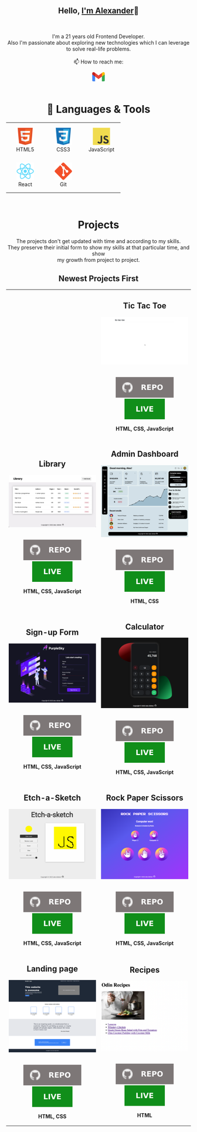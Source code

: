 <h2 align="center">Hello, <a href="https://github.com/alex-dishen" 
  title="Profile" target="_blank">I'm Alexander</a>👋</h2>
<br>
<p align="center">
  I'm a 21 years old Frontend Developer.<br>
  Also I'm passionate about exploring new technologies which I can leverage
  to solve real-life problems.
 <br>
 <br>
  📫 How to reach me:
</p>

<div align="center">
  <a href="mailto: didyshen.oleksandr@gmail.com"> <img src="icons/gmail.svg" 
    alt="Gmail" height="25"></a>
</div>
<br>

<h1 align="center">🔧 Languages & Tools</h1>

<table align="center">
  <tr>
    <td align="center" height="90" width="90">
      <img src="icons/html5.svg" alt="HTML" width="48" height="48"/>
      <br />HTML5
    </td>
    <td align="center" height="90" width="90">
      <img src="icons/css3.svg" alt="CSS3" width="48" height="48"/>
      <br />CSS3
    </td>
    <td align="center" height="90" width="90">
      <img src="icons/javascript.svg" alt="JavaScript" width="48" height="48"/>
      <br />JavaScript
    </td>
  </tr>
  <tr>
    <td align="center" height="90" width="90">
      <img src="icons/react.svg" alt="React" width="48" height="48"/>
      <br />React
    </td>
    <td align="center" height="90" width="90">
      <img src="icons/git.svg" alt="Git" width="48" height="48"/>
      <br />Git
    </td>
  </tr>
</table>
<br>

<h1 align="center">Projects</h1>

<p align="center">The projects don't get updated with
  time and according to my skills. <br>They preserve their initial form to 
  show my skills at that particular time, and show<br> my growth from 
  project to project.</p>

<h2 align="center">Newest Projects First</h2>

<table>
  <tr>
    <td width='50%'></td>
    <td width="50%">
      <h2 align='center'>Tic Tac Toe</h2>
      <div align='center'>  
        <a href='https://alex-dishen.github.io/tic-tac-toe/' target="_blank">
          <img src='img/tic_toc_toc.png' alt='Tic Tac Toe project' height='100%' />
        </a>
        <br>
        <br>
        <p>
          <a href='https://github.com/alex-dishen/tic-tac-toe' target='_blank'>
            <img src="icons/repo.svg"/>
          </a>
          <a href='https://alex-dishen.github.io/tic-tac-toe/' target="_blank">
            <img src='icons/live.svg'/>
          </a>
        </p>
        <p><strong>HTML, CSS, JavaScript</strong></p>
      </div>
    </td>
  </tr>
  <tr>
    <td width='50%'>
      <h2 align='center'>Library</h2>
      <div align='center'>  
        <a href='https://alex-dishen.github.io/library/' target='_blank'>
          <img src='img/library.png' alt='library' height='100%' />
        </a>
        <br>
        <br>
        <p>
          <a href='https://github.com/alex-dishen/library' target='_blank'>
            <img src="icons/repo.svg"/>
          </a>
          <a href='https://alex-dishen.github.io/library/' target='_blank'>
            <img src='icons/live.svg'/>
          </a>
        </p>
        <p><strong>HTML, CSS, JavaScript</strong></p>
      </div>
    </td>
    <td width="50%">
      <h2 align="center">Admin Dashboard</h2>
      <div align="center">  
        <a href='https://alex-dishen.github.io/admin-dashboard/' target="_blank">
          <img src="img/admin_dashboard.png" alt="dashboard" height="100%" />
        </a>
        <br>
        <br>
        <p>
          <a href='https://github.com/alex-dishen/admin-dashboard' target='_blank'>
            <img src="icons/repo.svg"/>
          </a>
          <a href="https://alex-dishen.github.io/admin-dashboard/" target="_blank">
            <img src="icons/live.svg"/>
          </a>
        </p>
        <p><strong>HTML, CSS</strong></p>
      </div>
    </td>
  </tr>
  <tr>
    <td width="50%">
      <h2 align="center">Sign-up Form</h2>
      <div align="center">  
        <a href='https://alex-dishen.github.io/sign-up-form/' target="_blank">
          <img src="img/sign-up-form.png" alt="sign-up form" height="100%" />
        </a>
        <br>
        <br>
        <p>
          <a href='https://github.com/alex-dishen/sign-up-form' target='_blank'>
            <img src="icons/repo.svg"/>
          </a>
          <a href="https://alex-dishen.github.io/sign-up-form/" target="_blank">
            <img src="icons/live.svg"/>
          </a>
        </p>
        <p><strong>HTML, CSS, JavaScript</strong></p>
      </div>
    </td>    
    <td width="50%">
      <h2 align="center">Calculator</h2>
      <div align="center">  
        <a href='https://alex-dishen.github.io/calculator/' target="_blank">
          <img src="img/Calculator.png" alt="Calculator" height="100%" />
        </a>
        <br>
        <br>
        <p>
          <a href="https://github.com/alex-dishen/calculator" target="_blank">
            <img src="icons/repo.svg"/>
          </a>
          <a href="https://alex-dishen.github.io/calculator/" target="_blank">
            <img src="icons/live.svg"/>
          </a>
        </p>
        <p><strong>HTML, CSS, JavaScript</strong></p>
      </div>
    </td>
  </tr>
  <tr>
    <td width="50%">
      <h2 align="center">Etch-a-Sketch</h2>
      <div align="center">  
        <a href='https://alex-dishen.github.io/etch-a-sketch/' target="_blank">
          <img src="img/etch-a-sketch.png" alt="Etch-A-Sketch" height="100%" />
        </a>
        <br>
        <br>
        <p>
          <a href="https://github.com/alex-dishen/etch-a-sketch" target="_blank">
            <img src="icons/repo.svg"/>
          </a>
          <a href="https://alex-dishen.github.io/etch-a-sketch/" target="_blank">
            <img src="icons/live.svg"/>
          </a>
        </p>
        <p><strong>HTML, CSS, JavaScript</strong></p>
      </div>
    </td>
    <td width="50%">
      <h2 align="center">Rock Paper Scissors</h2>
      <div align="center">  
        <a href='https://alex-dishen.github.io/rock-paper-scissors/' target="_blank">
          <img src="img/rock-paper-scissors.png" alt="Rock Paper Scissors"
               height="100%" />
        </a>
        <br>
        <br>
        <p>
          <a href="https://github.com/alex-dishen/rock-paper-scissors" target="_blank">
            <img src="icons/repo.svg"/>
          </a>
          <a href="https://alex-dishen.github.io/rock-paper-scissors/" target="_blank">
            <img src="icons/live.svg"/>
          </a>
        </p>
        <p><strong>HTML, CSS, JavaScript</strong></p>
      </div>
    </td>
  </tr>
  <tr>
    <td width="50%">
      <h2 align="center">Landing page</h2>
      <div align="center">  
        <a href='https://alex-dishen.github.io/landing-page/' target="_blank">
          <img src="img/landing-page.png" alt="Landing Page" height="100%" />
        </a>
        <br>
        <br>
        <p>
          <a href="https://github.com/alex-dishen/landing-page" target="_blank">
            <img src="icons/repo.svg"/>
          </a>
          <a href="https://alex-dishen.github.io/landing-page/" target="_blank">
            <img src="icons/live.svg"/>
          </a>
        </p>
        <p><strong>HTML, CSS</strong></p>
      </div>
    </td>
    <td width="50%">
      <h2 align="center">Recipes</h2>
      <div align="center">  
        <a href='https://alex-dishen.github.io/recipes/' target="_blank">
          <img src="img/recipes.png" alt="Recipes" height="100%" />
        </a>
        <br>
        <br>
        <p>
          <a href="https://github.com/alex-dishen/recipes" target="_blank">
            <img src="icons/repo.svg"/>
          </a>
          <a href="https://alex-dishen.github.io/recipes/" target="_blank">
            <img src="icons/live.svg"/>
          </a>
        </p>
        <p><strong>HTML</strong></p>
      </div>
    </td>
  </tr>
</table>